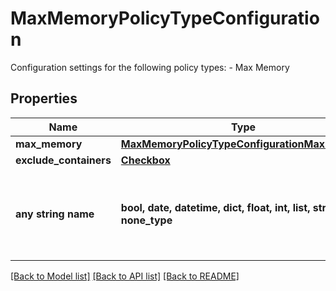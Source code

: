 # MaxMemoryPolicyTypeConfiguration

Configuration settings for the following policy types: - Max Memory 

## Properties
Name | Type | Description | Notes
------------ | ------------- | ------------- | -------------
**max_memory** | [**MaxMemoryPolicyTypeConfigurationMaxMemory**](MaxMemoryPolicyTypeConfigurationMaxMemory.md) |  | 
**exclude_containers** | [**Checkbox**](Checkbox.md) |  | [optional] 
**any string name** | **bool, date, datetime, dict, float, int, list, str, none_type** | any string name can be used but the value must be the correct type | [optional]

[[Back to Model list]](../README.md#documentation-for-models) [[Back to API list]](../README.md#documentation-for-api-endpoints) [[Back to README]](../README.md)


